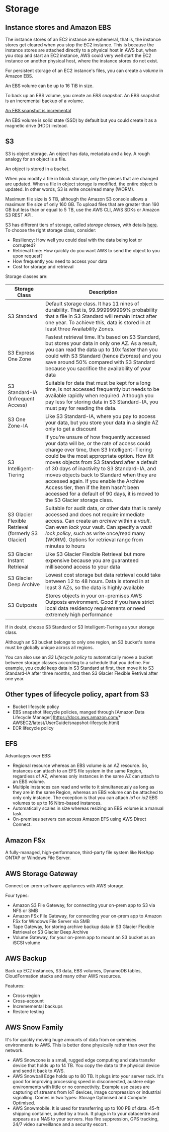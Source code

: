 # Storage

## Instance stores and Amazon EBS

The instance stores of an EC2 instance are ephemeral, that is, the instance stores get cleared when you stop the EC2 instance. This is because the instance stores are attached directly to a physical host in AWS but, when you stop and start an EC2 instance, AWS could very well start the EC2 instance on another physical host, where the instance stores do not exist.

For persistent storage of an EC2 instance's files, you can create a *volume* in Amazon EBS.

An EBS volume can be up to 16 TiB in size.

To back up an EBS volume, you create an *EBS snapshot*. An EBS snapshot is an incremental backup of a volume.

[An EBS snapshot is incremental](ebs_snapshot_is_incremental.png "An EBS snapshot is incremental")

An EBS volume is solid state (SSD) by default but you could create it as a magnetic drive (HDD) instead.

## S3

S3 is object storage. An object has data, metadata and a key. A rough analogy for an object is a file.

An object is stored in a *bucket*.

When you modify a file in block storage, only the pieces that are changed are updated. When a file in object storage is modified, the entire object is updated. In other words, S3 is write once/read many (WORM).

Maximum file size is 5 TB, although the Amazon S3 console allows a maximum file size of only 160 GB. To upload files that are greater than 160 GB but less than or equal to 5 TB, use the AWS CLI, AWS SDKs or Amazon S3 REST API.

S3 has different tiers of storage, called *storage classes*, with details [here](https://docs.aws.amazon.com/AmazonS3/latest/userguide/storage-class-intro.html). To choose the right storage class, consider:
* Resiliency: How well you could deal with the data being lost or corrupted?
* Retrieval time: How quickly do you want AWS to send the object to you upon request?
* How frequently you need to access your data
* Cost for storage and retrieval

Storage classes are:

| Storage Class | Description |
| --- | --- |
| S3 Standard |  Default storage class. It has 11 nines of durability. That is, 99.999999999% probability that a file in S3 Standard will remain intact after one year. To achieve this, data is stored in at least three Availability Zones. |
| S3 Express One Zone | Fastest retrieval time. It's based on S3 Standard, but stores your data in only one AZ. As a result, you can read the data up to 10x faster than you could with S3 Standard (hence *Express*) and you save around 50% compared with S3 Standard because you sacrifice the availability of your data |
| S3 Standard-IA (Infrequent Access) | Suitable for data that must be kept for a long time, is not accessed frequently but needs to be available rapidly when required. Although you pay less for storing data in S3 Standard-IA, you must pay for reading the data. |
| S3 One Zone-IA | Like S3 Standard-IA, where you pay to access your data, but you store your data in a single AZ only to get a discount |
| S3 Intelligent-Tiering | If you're unsure of how frequently accessed your data will be, or the rate of access could change over time, then S3 Intelligent-Tiering could be the most appropriate option. How itIt moves objects from S3 Standard after a default of 30 days of inactivity to S3 Standard-IA, and moves objects back to Standard when they are accessed again. If you enable the Archive Access tier, then if the item hasn't been accessed for a default of 90 days, it is moved to the S3 Glacier storage class. |
| S3 Glacier Flexible Retrieval (formerly S3 Glacier) | Suitable for audit data, or other data that is rarely accessed and does not require immediate access. Can create an *archive* within a *vault*. Can even *lock* your vault. Can specify a *vault lock policy*, such as write once/read many (WORM). Options for retrieval range from minutes to hours |
| S3 Glacier Instant Retrieval | Like S3 Glacier Flexible Retrieval but more expensive because you are guaranteed millisecond access to your data |
| S3 Glacier Deep Archive | Lowest cost storage but data retrieval could take between 12 to 48 hours. Data is stored in at least 3 AZs, so the data is highly available |
| S3 Outposts | Stores objects in your on-premises AWS Outposts environment. Good if you have strict local data residency requirements or need extremely high performance |


If in doubt, choose S3 Standard or S3 Intelligent-Tiering as your storage class.

Although an S3 bucket belongs to only one region, an S3 bucket's name must be globally unique across all regions.

You can also use an *S3 Lifecycle policy* to automatically move a bucket between storage classes according to a schedule that you define. For example, you could keep data in S3 Standard at first, then move it to S3 Standard-IA after three months, and then S3 Glacier Flexible Retrival after one year.

## Other types of lifecycle policy, apart from S3

* Bucket lifecycle policy
* EBS snapshot lifecycle policies, manged through [Amazon Data Lifecycle Manager](https://docs.aws.amazon.com/* AWSEC2/latest/UserGuide/snapshot-lifecycle.html)
* ECR lifecycle policy

## EFS

Advantages over EBS:
* Regional resource whereas an EBS volume is an AZ resource. So, instances can attach to an EFS file system in the same Region, regardless of AZ, whereas only instances in the same AZ can attach to an EBS volume.
* Multiple instances can read and write to it simultaneously as long as they are in the same Region, whereas an EBS volume can be attached to only only instance. The exception is that you can attach *io1* or *io2* EBS volumes to up to 16 Nitro-based instances.
* Automatically scales in size whereas resizing an EBS volume is a manual task.
* On-premises servers can access Amazon EFS using AWS Direct Connect.

## Amazon FSx

A fully-managed, high-performance, third-party file system like NetApp ONTAP or Windows File Server.

## AWS Storage Gateway

Connect on-prem software appliances with AWS storage.

Four types:
* Amazon S3 File Gateway, for connecting your on-prem app to S3 via NFS or SMB
* Amazon FSx File Gateway, for connecting your on-prem app to Amazon FSx for Windows File Server via SMB
* Tape Gateway, for storing archive backup data in S3 Glacier Flexible Retrieval or S3 Glacier Deep Archive
* Volume Gateway, for your on-prem app to mount an S3 bucket as an iSCSI volume

## AWS Backup

Back up EC2 instances, S3 data, EBS volumes, DynamoDB tables, CloudFormation stacks and many other AWS resources.

Features:
* Cross-region
* Cross-account
* Incrememental backups
* Restore testing

## AWS Snow Family

It's for quickly moving huge amounts of data from on-premises environments to AWS. This is better done physically rather than over the network.

* AWS Snowcone is a small, rugged edge computing and data transfer device that holds up to 14 TB. You copy the data to the physical device and send it back to AWS.
* AWS Snowball Edge holds up to 80 TB. It plugs into your server rack. It's good for improving processing speed in disconnected, austere edge environments with little or no connectivity. Example use cases are capturing of streams from IoT devices, image compression or industrial signalling. Comes in two types: Storage Optimised and Compute Optimised.
* AWS Snowmobile. It is used for transferring up to 100 PB of data. 45-ft shipping container, pulled by a truck. It plugs in to your datacentre and appears as a NAS to your servers. Has fire suppression, GPS tracking, 24/7 video surveillance and a security escort.
